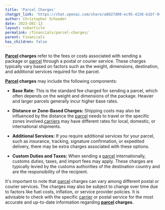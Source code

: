```yaml
---
title: 'Parcel Charges'
chatgpt_link: 'https://chat.openai.com/share/a0827d00-ec95-4158-b1bf-943c7bd047de'
author: Christopher Schoeder
date: 2023-DEC-13
layout: subarticle
permalink: /financials/parcel-charges/
parent: Financials
has_children: false
---
```


**<a href="/modes/parcel">Parcel</a> charges** refer to the fees or costs associated with sending a package or <a href="/modes/parcel">parcel</a> through a postal or courier service. These charges typically vary based on factors such as the weight, dimensions, destination, and additional services required for the parcel.

**<a href="/modes/parcel">Parcel</a> charges** may include the following components:

- **Base Rate:** This is the standard fee charged for sending a parcel, which often depends on the weight and dimensions of the package. Heavier and larger parcels generally incur higher base rates.

- **Distance or Zone-Based Charges:** Shipping costs may also be influenced by the distance the <a href="/modes/parcel">parcel</a> needs to travel or the specific zones involved.<a href="/carriers/">carriers</a> may have different rates for local, domestic, or international shipments.

- **Additional Services:** If you require additional services for your parcel, such as insurance, tracking, signature confirmation, or expedited delivery, there may be extra charges associated with these options.

- **Custom Duties and Taxes:** When sending a <a href="/modes/parcel">parcel</a> internationally, customs duties, taxes, and import fees may apply. These charges are typically levied by the customs authorities of the destination country and are the responsibility of the recipient.

It's important to note that <a href="/modes/parcel">parcel</a> charges can vary among different postal or courier services. The charges may also be subject to change over time due to factors like fuel costs, inflation, or service provider policies. It is advisable to check with the specific <a href="/carriers">carrier</a> or postal service for the most accurate and up-to-date information regarding **<a href="/modes/parcel">parcel</a> charges.**

